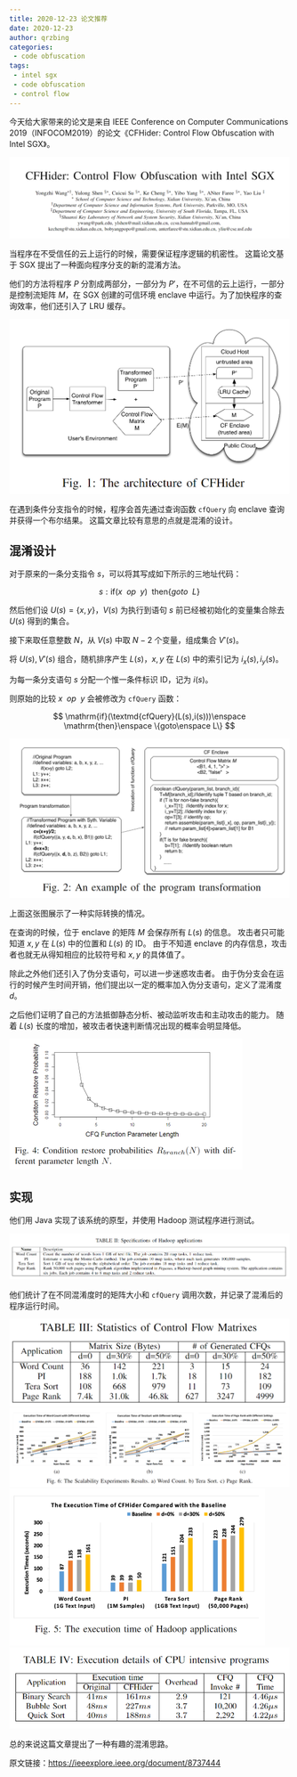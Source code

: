 ```yaml
---
title: 2020-12-23 论文推荐
date: 2020-12-23
author: qrzbing
categories:
 - code obfuscation
tags:
 - intel sgx
 - code obfuscation
 - control flow
---
```



今天给大家带来的论文是来自 IEEE Conference on Computer Communications 2019（INFOCOM2019）的论文《CFHider: Control Flow Obfuscation with Intel SGX》。

![](./img/1223-1.png)

当程序在不受信任的云上运行的时候，需要保证程序逻辑的机密性。
这篇论文基于 SGX 提出了一种面向程序分支的新的混淆方法。

他们的方法将程序 $P$ 分割成两部分，一部分为 $P'$，在不可信的云上运行，一部分是控制流矩阵 $M$，在 SGX 创建的可信环境 enclave 中运行。为了加快程序的查询效率，他们还引入了 LRU 缓存。

<img src="./img/1223-2.png" style="zoom:50%;" />

在遇到条件分支指令的时候，程序会首先通过查询函数 `cfQuery` 向 enclave 查询并获得一个布尔结果。
这篇文章比较有意思的点就是混淆的设计。

## 混淆设计

对于原来的一条分支指令 $s$，可以将其写成如下所示的三地址代码：

$$
s: \mathrm{if}(x\enspace op\enspace y)\enspace
\mathrm{then} \{goto\enspace L\}
$$

然后他们设 $U(s) = \{x,y\}$，$V(s)$ 为执行到语句 $s$ 前已经被初始化的变量集合除去 $U(s)$ 得到的集合。

接下来取任意整数 $N$，从 $V(s)$ 中取 $N-2$ 个变量，组成集合 $V'(s)$。

将 $U(s),V'(s)$ 组合，随机排序产生 $L(s)$，$x,y$ 在 $L(s)$ 中的索引记为 $i_x(s),i_y(s)$。

为每一条分支语句 $s$ 分配一个惟一条件标识 ID，记为 $i(s)$。

则原始的比较 $x\enspace op\enspace y$ 会被修改为 `cfQuery` 函数：

$$
\mathrm{if}(\textmd{cfQuery}(L(s),i(s)))\enspace
\mathrm{then}\enspace
\{goto\enspace L\}
$$

<img src="./img/1223-4.png" style="zoom:50%;" />

上面这张图展示了一种实际转换的情况。

在查询的时候，位于 enclave 的矩阵 $M$ 会保存所有 $L(s)$ 的信息。
攻击者只可能知道 $x,y$ 在 $L(s)$ 中的位置和 $L(s)$ 的 ID。
由于不知道 enclave 的内存信息，攻击者也就无从得知相应的比较符号和 $x,y$ 的具体值了。

除此之外他们还引入了伪分支语句，可以进一步迷惑攻击者。
由于伪分支会在运行的时候产生时间开销，他们提出以一定的概率加入伪分支语句，定义了混淆度 $d$。

之后他们证明了自己的方法抵御静态分析、被动监听攻击和主动攻击的能力。
随着 $L(s)$ 长度的增加，被攻击者快速判断情况出现的概率会明显降低。

<img src="./img/1223-3.png" style="zoom:50%;" />

## 实现

他们用 Java 实现了该系统的原型，并使用 Hadoop 测试程序进行测试。

<img src="./img/1223-5.png" style="zoom:67%;" />

他们统计了在不同混淆度时的矩阵大小和 `cfQuery` 调用次数，并记录了混淆后的程序运行时间。

<img src="./img/1223-6.png" style="zoom:50%;" />

<img src="./img/1223-7.png" style="zoom:67%;" />

<img src="./img/1223-8.png" style="zoom:50%;" />

<img src="./img/1223-9.png" style="zoom: 67%;" />

总的来说这篇文章提出了一种有趣的混淆思路。

原文链接：<https://ieeexplore.ieee.org/document/8737444>
